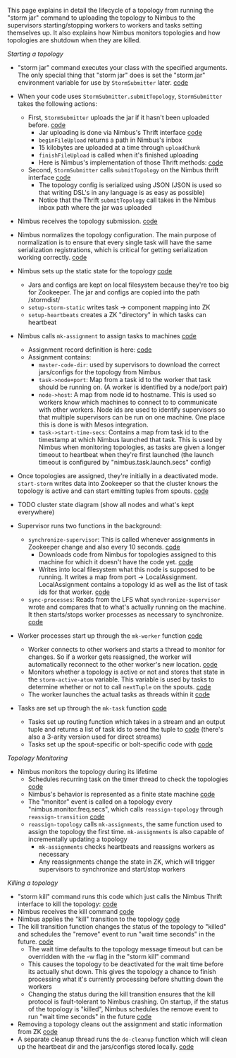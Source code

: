 This page explains in detail the lifecycle of a topology from running the "storm jar" command to uploading the topology to Nimbus to the supervisors starting/stopping workers to workers and tasks setting themselves up. It also explains how Nimbus monitors topologies and how topologies are shutdown when they are killed.

*Starting a topology*

- "storm jar" command executes your class with the specified arguments. The only special thing that "storm jar" does is set the "storm.jar" environment variable for use by `StormSubmitter` later. [code](https://github.com/nathanmarz/storm/blob/0.7.1/bin/storm#L101)
- When your code uses `StormSubmitter.submitTopology`, `StormSubmitter` takes the following actions:
  - First, `StormSubmitter` uploads the jar if it hasn't been uploaded before. [code](https://github.com/nathanmarz/storm/blob/0.7.1/src/jvm/backtype/storm/StormSubmitter.java#L83)
    - Jar uploading is done via Nimbus's Thrift interface [code](https://github.com/nathanmarz/storm/blob/0.7.1/src/storm.thrift#L200)
    - `beginFileUpload` returns a path in Nimbus's inbox
    - 15 kilobytes are uploaded at a time through `uploadChunk`
    - `finishFileUpload` is called when it's finished uploading
    - Here is Nimbus's implementation of those Thrift methods: [code](https://github.com/nathanmarz/storm/blob/0.7.1/src/clj/backtype/storm/daemon/nimbus.clj#L694)
  - Second, `StormSubmitter` calls `submitTopology` on the Nimbus thrift interface [code](https://github.com/nathanmarz/storm/blob/0.7.1/src/jvm/backtype/storm/StormSubmitter.java#L60)
    - The topology config is serialized using JSON (JSON is used so that writing DSL's in any language is as easy as possible)
    - Notice that the Thrift `submitTopology` call takes in the Nimbus inbox path where the jar was uploaded

- Nimbus receives the topology submission. [code](https://github.com/nathanmarz/storm/blob/0.7.1/src/clj/backtype/storm/daemon/nimbus.clj#L639)
- Nimbus normalizes the topology configuration. The main purpose of normalization is to ensure that every single task will have the same serialization registrations, which is critical for getting serialization working correctly. [code](https://github.com/nathanmarz/storm/blob/0.7.1/src/clj/backtype/storm/daemon/nimbus.clj#L557) 
- Nimbus sets up the static state for the topology [code](https://github.com/nathanmarz/storm/blob/0.7.1/src/clj/backtype/storm/daemon/nimbus.clj#L661)
    - Jars and configs are kept on local filesystem because they're too big for Zookeeper. The jar and configs are copied into the path <nimbus local dir>/stormdist/<topology id>
    - `setup-storm-static` writes task -> component mapping into ZK
    - `setup-heartbeats` creates a ZK "directory" in which tasks can heartbeat
- Nimbus calls `mk-assignment` to assign tasks to machines [code](https://github.com/nathanmarz/storm/blob/0.7.1/src/clj/backtype/storm/daemon/nimbus.clj#L458) 
    - Assignment record definition is here: [code](https://github.com/nathanmarz/storm/blob/0.7.1/src/clj/backtype/storm/daemon/common.clj#L25)
    - Assignment contains:
      - `master-code-dir`: used by supervisors to download the correct jars/configs for the topology from Nimbus
      - `task->node+port`: Map from a task id to the worker that task should be running on. (A worker is identified by a node/port pair)
      - `node->host`: A map from node id to hostname. This is used so workers know which machines to connect to to communicate with other workers. Node ids are used to identify supervisors so that multiple supervisors can be run on one machine. One place this is done is with Mesos integration.
      - `task->start-time-secs`: Contains a map from task id to the timestamp at which Nimbus launched that task. This is used by Nimbus when monitoring topologies, as tasks are given a longer timeout to heartbeat when they're first launched (the launch timeout is configured by "nimbus.task.launch.secs" config)
- Once topologies are assigned, they're initially in a deactivated mode. `start-storm` writes data into Zookeeper so that the cluster knows the topology is active and can start emitting tuples from spouts. [code](https://github.com/nathanmarz/storm/blob/0.7.1/src/clj/backtype/storm/daemon/nimbus.clj#L504)

- TODO cluster state diagram (show all nodes and what's kept everywhere)

- Supervisor runs two functions in the background:
    - `synchronize-supervisor`: This is called whenever assignments in Zookeeper change and also every 10 seconds. [code](https://github.com/nathanmarz/storm/blob/0.7.1/src/clj/backtype/storm/daemon/supervisor.clj#L241)
      - Downloads code from Nimbus for topologies assigned to this machine for which it doesn't have the code yet. [code](https://github.com/nathanmarz/storm/blob/0.7.1/src/clj/backtype/storm/daemon/supervisor.clj#L258)
      - Writes into local filesystem what this node is supposed to be running. It writes a map from port -> LocalAssignment. LocalAssignment contains a topology id as well as the list of task ids for that worker. [code](https://github.com/nathanmarz/storm/blob/0.7.1/src/clj/backtype/storm/daemon/supervisor.clj#L13)
    - `sync-processes`: Reads from the LFS what `synchronize-supervisor` wrote and compares that to what's actually running on the machine. It then starts/stops worker processes as necessary to synchronize. [code](https://github.com/nathanmarz/storm/blob/0.7.1/src/clj/backtype/storm/daemon/supervisor.clj#L177)
    
- Worker processes start up through the `mk-worker` function [code](https://github.com/nathanmarz/storm/blob/0.7.1/src/clj/backtype/storm/daemon/worker.clj#L67)
  - Worker connects to other workers and starts a thread to monitor for changes. So if a worker gets reassigned, the worker will automatically reconnect to the other worker's new location. [code](https://github.com/nathanmarz/storm/blob/0.7.1/src/clj/backtype/storm/daemon/worker.clj#L123)
  - Monitors whether a topology is active or not and stores that state in the `storm-active-atom` variable. This variable is used by tasks to determine whether or not to call `nextTuple` on the spouts. [code](https://github.com/nathanmarz/storm/blob/0.7.1/src/clj/backtype/storm/daemon/worker.clj#L155)
  - The worker launches the actual tasks as threads within it [code](https://github.com/nathanmarz/storm/blob/0.7.1/src/clj/backtype/storm/daemon/worker.clj#L178)
- Tasks are set up through the `mk-task` function [code](https://github.com/nathanmarz/storm/blob/0.7.1/src/clj/backtype/storm/daemon/task.clj#L160)
  - Tasks set up routing function which takes in a stream and an output tuple and returns a list of task ids to send the tuple to [code](https://github.com/nathanmarz/storm/blob/0.7.1/src/clj/backtype/storm/daemon/task.clj#L207) (there's also a 3-arity version used for direct streams)
  - Tasks set up the spout-specific or bolt-specific code with [code](https://github.com/nathanmarz/storm/blob/0.7.1/src/clj/backtype/storm/daemon/task.clj#L241)
   
*Topology Monitoring*

- Nimbus monitors the topology during its lifetime
   - Schedules recurring task on the timer thread to check the topologies [code](https://github.com/nathanmarz/storm/blob/0.7.1/src/clj/backtype/storm/daemon/nimbus.clj#L623)
   - Nimbus's behavior is represented as a finite state machine [code](https://github.com/nathanmarz/storm/blob/0.7.1/src/clj/backtype/storm/daemon/nimbus.clj#L98)
   - The "monitor" event is called on a topology every "nimbus.monitor.freq.secs", which calls `reassign-topology` through `reassign-transition` [code](https://github.com/nathanmarz/storm/blob/0.7.1/src/clj/backtype/storm/daemon/nimbus.clj#L497)
   - `reassign-topology` calls `mk-assignments`, the same function used to assign the topology the first time. `mk-assignments` is also capable of incrementally updating a topology
      - `mk-assignments` checks heartbeats and reassigns workers as necessary
      - Any reassignments change the state in ZK, which will trigger supervisors to synchronize and start/stop workers
      
*Killing a topology*

- "storm kill" command runs this code which just calls the Nimbus Thrift interface to kill the topology: [code](https://github.com/nathanmarz/storm/blob/0.7.1/src/clj/backtype/storm/command/kill_topology.clj)
- Nimbus receives the kill command [code](https://github.com/nathanmarz/storm/blob/0.7.1/src/clj/backtype/storm/daemon/nimbus.clj#L671)
- Nimbus applies the "kill" transition to the topology [code](https://github.com/nathanmarz/storm/blob/0.7.1/src/clj/backtype/storm/daemon/nimbus.clj#L676)
- The kill transition function changes the status of the topology to "killed" and schedules the "remove" event to run "wait time seconds" in the future. [code](https://github.com/nathanmarz/storm/blob/0.7.1/src/clj/backtype/storm/daemon/nimbus.clj#L63)
   - The wait time defaults to the topology message timeout but can be overridden with the -w flag in the "storm kill" command
   - This causes the topology to be deactivated for the wait time before its actually shut down. This gives the topology a chance to finish processing what it's currently processing before shutting down the workers
   - Changing the status during the kill transition ensures that the kill protocol is fault-tolerant to Nimbus crashing. On startup, if the status of the topology is "killed", Nimbus schedules the remove event to run "wait time seconds" in the future [code](https://github.com/nathanmarz/storm/blob/0.7.1/src/clj/backtype/storm/daemon/nimbus.clj#L111)
- Removing a topology cleans out the assignment and static information from ZK [code](https://github.com/nathanmarz/storm/blob/0.7.1/src/clj/backtype/storm/daemon/nimbus.clj#L116)
- A separate cleanup thread runs the `do-cleanup` function which will clean up the heartbeat dir and the jars/configs stored locally. [code](https://github.com/nathanmarz/storm/blob/0.7.1/src/clj/backtype/storm/daemon/nimbus.clj#L577)